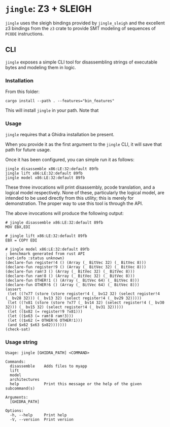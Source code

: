 # `jingle`: Z3 + SLEIGH

`jingle` uses the sleigh bindings provided by `jingle_sleigh` and the excellent
z3 bindings from the `z3` crate to provide SMT modeling of sequences of `PCODE` instructions.

## CLI

`jingle` exposes a simple CLI tool for disassembling strings of executable bytes and modeling them in logic.

### Installation

From this folder:

```shell
cargo install --path . --features="bin_features"
```

This will install `jingle` in your path. Note that 

### Usage

`jingle` requires that a Ghidra installation be present.

When you provide it as the first argument to the `jingle` CLI, it
will save that path for future usage.

Once it has been configured, you can simple run it as follows:

```shell
jingle disassemble x86:LE:32:default 89fb
jingle lift x86:LE:32:default 89fb
jingle model x86:LE:32:default 89fb
```

These three invocations will print disassembly, pcode translation, and
a logical model respectively. None of these, particularly the logical model,
are intended to be used directly from this utility; this is merely for demonstration.
The proper way to use this tool is through the API.

The above invocations will produce the following output:
```shell
# jingle disassemble x86:LE:32:default 89fb
MOV EBX,EDI
```

```shell
# jingle lift x86:LE:32:default 89fb
EBX = COPY EDI
```

```shell
# jingle model x86:LE:32:default 89fb
; benchmark generated from rust API
(set-info :status unknown)
(declare-fun register!4 () (Array (_ BitVec 32) (_ BitVec 8)))
(declare-fun register!9 () (Array (_ BitVec 32) (_ BitVec 8)))
(declare-fun ram!3 () (Array (_ BitVec 32) (_ BitVec 8)))
(declare-fun ram!8 () (Array (_ BitVec 32) (_ BitVec 8)))
(declare-fun OTHER!1 () (Array (_ BitVec 64) (_ BitVec 8)))
(declare-fun OTHER!6 () (Array (_ BitVec 64) (_ BitVec 8)))
(assert
 (let ((?x77 (store (store register!4 (_ bv12 32) (select register!4 (_ bv28 32))) (_ bv13 32) (select register!4 (_ bv29 32)))))
 (let ((?x81 (store (store ?x77 (_ bv14 32) (select register!4 (_ bv30 32))) (_ bv15 32) (select register!4 (_ bv31 32)))))
 (let (($x82 (= register!9 ?x81)))
 (let (($x63 (= ram!8 ram!3)))
 (let (($x62 (= OTHER!6 OTHER!1)))
 (and $x62 $x63 $x82)))))))
(check-sat)

```

### Usage string

```shell
Usage: jingle [GHIDRA_PATH] <COMMAND>

Commands:
  disassemble    Adds files to myapp
  lift           
  model          
  architectures  
  help           Print this message or the help of the given subcommand(s)

Arguments:
  [GHIDRA_PATH]  

Options:
  -h, --help     Print help
  -V, --version  Print version

```